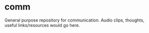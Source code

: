 comm
====

General purpose repository for communication. Audio clips, thoughts, useful links/resources would go here.
